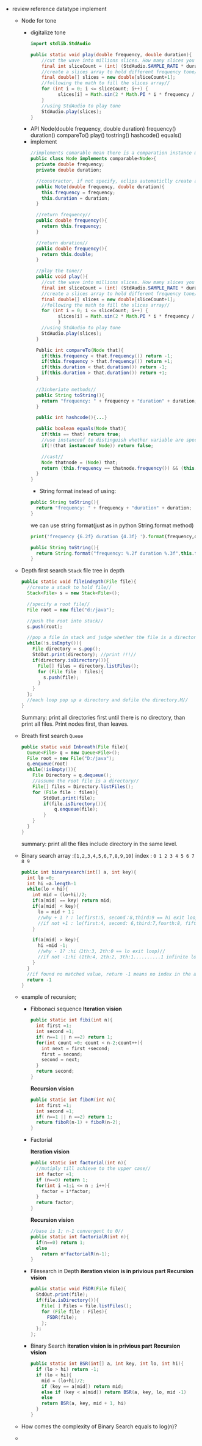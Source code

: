 * review reference datatype implement
  * Node for tone
    * digitalize tone
      ```java
      import stdlib.StdAudio

      public static void play(double frequency, double duration){
          //cut the wave into millions slices. How many slices you want to hear? mutiplied by duration//
          final int sliceCount = (int) (StdAudio.SAMPLE_RATE * duration);
          //create a slices array to hold different frequency tone//
          final double[] slices = new double[sliceCount+1];
          //following the math to fill the slices array//
          for (int i = 0; i <= sliceCount; i++) {
                slices[i] = Math.sin(2 * Math.PI * i * frequency / StdAudio.SAMPLE_RATE);
          }
          //using StdAudio to play tone
          StdAudio.play(slices);
      }
      ```
    * API
      Node(double frequency, double duration)
      frequency()
      duration()
      compareTo()
      play()
      tostring()
      hashcode()
      equals()
    * implement
      ```java
      //implements comarable mean there is a comparation instance method in this class//
      public class Node implements comparable<Node>{
        private double frequency;
        private double duration;

        //constractor, if not specify, eclips automaticlly create a defoult Node()//
        public Note(double frequency, double duration){
          this.frequency = frequency;
          this.duration = duration;
        }

        //return frequency//
        public double frequency(){
          return this.frequency;
        }

        //return duration//
        public double frequency(){
          return this.double;
        }

        //play the tone//
        public void play(){
          //cut the wave into millions slices. How many slices you want to hear? mutiplied by duration//
          final int sliceCount = (int) (StdAudio.SAMPLE_RATE * duration);
          //create a slices array to hold different frequency tone//
          final double[] slices = new double[sliceCount+1];
          //following the math to fill the slices array//
          for (int i = 0; i <= sliceCount; i++) {
                slices[i] = Math.sin(2 * Math.PI * i * frequency / StdAudio.SAMPLE_RATE);
                }
          //using StdAudio to play tone
          StdAudio.play(slices);
        }

        Public int compareTo(Node that){
          if(this.frequency < that.frequency()) return -1;
          if(this.frequency > that.frequency()) return +1;
          if(this.duration < that.duration()) return -1;
          if(this.duration > that.duration()) return +1;
        }

        //3inheriate methods//
        public String toString(){
          return "frequency: " + frequency + "duration" + duration;
        }

        public int hashcode(){...}

        public boolean equals(Node that){
          if(this == that) return true;
          //use instanceof to distinguish whether variable are specific data type//
          if(!(that instanceof Node)) return false;

          //cast//
          Node thatnode = (Node) that;
          return (this.frequency == thatnode.frequency()) && (this.duration == thatnode.duration());
        }
      }
      ```
      * String format
      instead of using:
      ```java
      public String toString(){
        return "frequency: " + frequency + "duration" + duration;
      }
      ```
      we can use string format(just as in python String.format method)
      ```python
      print('frequency {6.2f} duration {4.3f} ').format(frequency,duration)
      ```
      ```java
      public String toString(){
        return String.format("frequency: %.2f duration %.3f",this.frequency, this.duration);
      }
      ```
  * Depth first search `Stack`
    file tree in depth
    ```java
    public static void fileindepth(File file){
      //create a stack to hold file//
      Stack<File> s = new Stack<File>();

      //specify a root file//
      File root = new file("d:/java");

      //push the root into stack//
      s.push(root);

      //pop a file in stack and judge whether the file is a directory, if so, list all the subfiles and push each of them back to stack//
      while(!s.isEmpty()){
        File directory = s.pop();
        StdOut.print(directory); //print !!!//
        if(directory.isDirectory()){
          File[] files = directory.listFiles();
          for (File file : files){
            s.push(file);
          }
        }
      };
      //each loop pop up a directory and defile the directory.M//
    }
    ```
    Summary: print all directories first until there is no directory, than print all files. Print nodes first, than leaves.

  * Breath first search `Queue`
    ```java
    public static void Inbreath(File file){
      Queue<File> q = new Queue<File>();
      File root = new File("D:/java");
      q.enqueue(root)
      while(!isEmpty()){
        File Directory = q.dequeue();
        //assume the root file is a directory//
        File[] files = Directory.listFiles();
        for (File file : files){
            StdOut.print(file);
            if(file.isDirectory()){
                q.enqueue(file);
            }
        }
      }
    }
    ```
    summary: print all the files include directory in the same level.

  * Binary search
  array :`[1,2,3,4,5,6,7,8,9,10]`
  index : `0 1 2 3 4 5 6 7 8 9`
    ```java
    public int binarysearch(int[] a, int key){
      int lo =0;
      int hi =a.length-1
      while(lo < hi){
        int mid = (lo+hi)/2;
        if(a[mid] == key) return mid;
        if(a[mid] < key){
          lo = mid + 1；
          //why + 1 ? : lo(first:5, second：8,third:9 == hi exit loop)//
          //if not +1 : lo(first:4, second: 6,third:7,fourth:8, fifth: 8.....8 infinite loop)//
        }

        if(a[mid] > key){
          hi =mid -1;
          //why - 1? :hi（1th:3, 2th:0 == lo exit loop)//
          //if not -1:hi (1th:4, 2th:2, 3th:1..........1 infinite loop)
        }
      }
      //if found no matched value, return -1 means no index in the array//
      return -1
    }
    ```
  * example of recursion;

    * Fibbonaci sequence
      **Iteration vision**
      ```java
      public static int fibi(int n){
        int first =1;
        int second =1;
        if( n==1 || n ==2) return 1;
        for(int count =0; count < n-2;count++){
          int next = first +second;
          first = second;
          second = next;
        }
        return second;
      }
      ```
      **Recursion vision**
      ```java
      public static int fiboR(int n){
        int first =1;
        int second =1;
        if( n==1 || n ==2) return 1;
        return fiboR(n-1) + fiboR(n-2);
      }
      ```

    * Factorial

      **Iteration vision**
      ```java
      public static int factorial(int n){
        //mutiply till achieve to the upper case//
        int factor =1;
        if (n==0) return 1;
        for(int i =1;i <= n ; i++){
          factor = i*factor;
        }
        return factor;
      }
      ```

      **Recursion vision**
      ```java
      //base is 1; n-1 convergent to 0//
      public static int factorialR(int n){
        if(n==0) return 1;
        else
          return n*factorialR(n-1);
      }
      ```
    * Filesearch in Depth
      **iteration vision is in privious part**
      **Recursion vision**
        
      ```java
      public static void FSDR(File file){
        StdOut.print(file);
        if(file.isDirectory()){
          File[ ] Files = file.listFiles();
          for (File file : Files){
            FSDR(file);
          };
        };  
      };
      ```
    * Binary Search
      **iteration vision is in privious part**
      **Recursion vision**
      ```java
      public static int BSR(int[] a, int key, int lo, int hi){
        if (lo > hi) return -1;
        if (lo < hi){
          mid = (lo+hi)/2;
          if (key == a[mid]) return mid;
          else if (key < a[mid]) return BSR(a, key, lo, mid -1)
          else
          return BSR(a, key, mid + 1, hi)
        }
      }
      ```
  * How comes the complexity of Binary Search equals to log(n)?
  *
